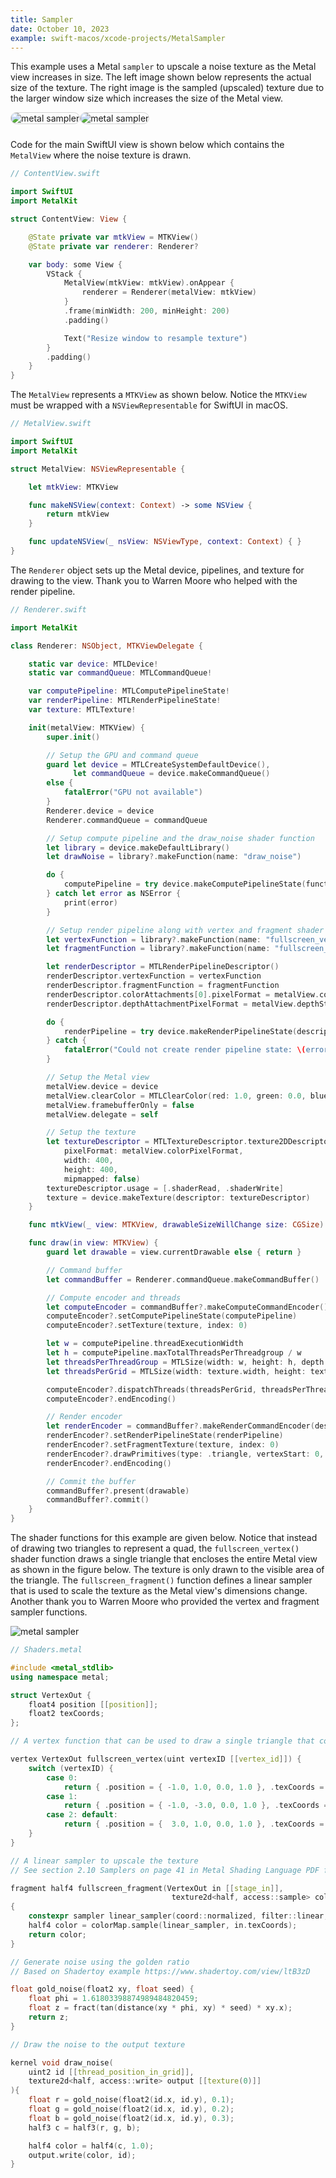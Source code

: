 ```yaml
---
title: Sampler
date: October 10, 2023
example: swift-macos/xcode-projects/MetalSampler
---
```


This example uses a Metal `sampler` to upscale a noise texture as the Metal view increases in size. The left image shown below represents the actual size of the texture. The right image is the sampled (upscaled) texture due to the larger window size which increases the size of the Metal view.

<img id="inline-img" src="../images/metal-sampler1.png" style="max-width:200px;float:left;margin-bottom:10px;border:1px solid lightgrey;border-radius:12px;" alt="metal sampler">

<img id="inline-img" src="../images/metal-sampler2.png" style="max-width:315px;margin-bottom:10px;border:1px solid lightgrey;border-radius:12px;" alt="metal sampler">

Code for the main SwiftUI view is shown below which contains the `MetalView` where the noise texture is drawn.

```swift
// ContentView.swift

import SwiftUI
import MetalKit

struct ContentView: View {

    @State private var mtkView = MTKView()
    @State private var renderer: Renderer?

    var body: some View {
        VStack {
            MetalView(mtkView: mtkView).onAppear {
                renderer = Renderer(metalView: mtkView)
            }
            .frame(minWidth: 200, minHeight: 200)
            .padding()

            Text("Resize window to resample texture")
        }
        .padding()
    }
}
```

The `MetalView` represents a `MTKView` as shown below. Notice the `MTKView` must be wrapped with a `NSViewRepresentable` for SwiftUI in macOS.

```swift
// MetalView.swift

import SwiftUI
import MetalKit

struct MetalView: NSViewRepresentable {

    let mtkView: MTKView

    func makeNSView(context: Context) -> some NSView {
        return mtkView
    }

    func updateNSView(_ nsView: NSViewType, context: Context) { }
}
```

The `Renderer` object sets up the Metal device, pipelines, and texture for drawing to the view. Thank you to Warren Moore who helped with the render pipeline.

```{.swift .pre1000}
// Renderer.swift

import MetalKit

class Renderer: NSObject, MTKViewDelegate {

    static var device: MTLDevice!
    static var commandQueue: MTLCommandQueue!

    var computePipeline: MTLComputePipelineState!
    var renderPipeline: MTLRenderPipelineState!
    var texture: MTLTexture!

    init(metalView: MTKView) {
        super.init()

        // Setup the GPU and command queue
        guard let device = MTLCreateSystemDefaultDevice(),
              let commandQueue = device.makeCommandQueue()
        else {
            fatalError("GPU not available")
        }
        Renderer.device = device
        Renderer.commandQueue = commandQueue

        // Setup compute pipeline and the draw_noise shader function
        let library = device.makeDefaultLibrary()
        let drawNoise = library?.makeFunction(name: "draw_noise")

        do {
            computePipeline = try device.makeComputePipelineState(function: drawNoise!)
        } catch let error as NSError {
            print(error)
        }

        // Setup render pipeline along with vertex and fragment shader functions
        let vertexFunction = library?.makeFunction(name: "fullscreen_vertex")
        let fragmentFunction = library?.makeFunction(name: "fullscreen_fragment")

        let renderDescriptor = MTLRenderPipelineDescriptor()
        renderDescriptor.vertexFunction = vertexFunction
        renderDescriptor.fragmentFunction = fragmentFunction
        renderDescriptor.colorAttachments[0].pixelFormat = metalView.colorPixelFormat
        renderDescriptor.depthAttachmentPixelFormat = metalView.depthStencilPixelFormat

        do {
            renderPipeline = try device.makeRenderPipelineState(descriptor: renderDescriptor)
        } catch {
            fatalError("Could not create render pipeline state: \(error)")
        }

        // Setup the Metal view
        metalView.device = device
        metalView.clearColor = MTLClearColor(red: 1.0, green: 0.0, blue: 0.0, alpha: 1.0)
        metalView.framebufferOnly = false
        metalView.delegate = self

        // Setup the texture
        let textureDescriptor = MTLTextureDescriptor.texture2DDescriptor(
            pixelFormat: metalView.colorPixelFormat,
            width: 400,
            height: 400,
            mipmapped: false)
        textureDescriptor.usage = [.shaderRead, .shaderWrite]
        texture = device.makeTexture(descriptor: textureDescriptor)
    }

    func mtkView(_ view: MTKView, drawableSizeWillChange size: CGSize) { }

    func draw(in view: MTKView) {
        guard let drawable = view.currentDrawable else { return }

        // Command buffer
        let commandBuffer = Renderer.commandQueue.makeCommandBuffer()

        // Compute encoder and threads
        let computeEncoder = commandBuffer?.makeComputeCommandEncoder()
        computeEncoder?.setComputePipelineState(computePipeline)
        computeEncoder?.setTexture(texture, index: 0)

        let w = computePipeline.threadExecutionWidth
        let h = computePipeline.maxTotalThreadsPerThreadgroup / w
        let threadsPerThreadGroup = MTLSize(width: w, height: h, depth: 1)
        let threadsPerGrid = MTLSize(width: texture.width, height: texture.height, depth: 1)

        computeEncoder?.dispatchThreads(threadsPerGrid, threadsPerThreadgroup: threadsPerThreadGroup)
        computeEncoder?.endEncoding()

        // Render encoder
        let renderEncoder = commandBuffer?.makeRenderCommandEncoder(descriptor: view.currentRenderPassDescriptor!)
        renderEncoder?.setRenderPipelineState(renderPipeline)
        renderEncoder?.setFragmentTexture(texture, index: 0)
        renderEncoder?.drawPrimitives(type: .triangle, vertexStart: 0, vertexCount: 3)
        renderEncoder?.endEncoding()

        // Commit the buffer
        commandBuffer?.present(drawable)
        commandBuffer?.commit()
    }
}
```

The shader functions for this example are given below. Notice that instead of drawing two triangles to represent a quad, the `fullscreen_vertex()` shader function draws a single triangle that encloses the entire Metal view as shown in the figure below. The texture is only drawn to the visible area of the triangle. The `fullscreen_fragment()` function defines a linear sampler that is used to scale the texture as the Metal view's dimensions change. Another thank you to Warren Moore who provided the vertex and fragment sampler functions.

<img src="../images/metal-sampler3.png" style="max-width:400px" alt="metal sampler">

```{.cpp .pre1000}
// Shaders.metal

#include <metal_stdlib>
using namespace metal;

struct VertexOut {
    float4 position [[position]];
    float2 texCoords;
};

// A vertex function that can be used to draw a single triangle that covers the entire screen

vertex VertexOut fullscreen_vertex(uint vertexID [[vertex_id]]) {
    switch (vertexID) {
        case 0:
            return { .position = { -1.0, 1.0, 0.0, 1.0 }, .texCoords = { 0.0, 0.0 } };
        case 1:
            return { .position = { -1.0, -3.0, 0.0, 1.0 }, .texCoords = { 0.0, 2.0 } };
        case 2: default:
            return { .position = {  3.0, 1.0, 0.0, 1.0 }, .texCoords = { 2.0, 0.0 } };
    }
}

// A linear sampler to upscale the texture
// See section 2.10 Samplers on page 41 in Metal Shading Language PDF for more info

fragment half4 fullscreen_fragment(VertexOut in [[stage_in]],
                                    texture2d<half, access::sample> colorMap [[texture(0)]])
{
    constexpr sampler linear_sampler(coord::normalized, filter::linear, mip_filter::linear, address::repeat);
    half4 color = colorMap.sample(linear_sampler, in.texCoords);
    return color;
}

// Generate noise using the golden ratio
// Based on Shadertoy example https://www.shadertoy.com/view/ltB3zD

float gold_noise(float2 xy, float seed) {
    float phi = 1.61803398874989484820459;
    float z = fract(tan(distance(xy * phi, xy) * seed) * xy.x);
    return z;
}

// Draw the noise to the output texture

kernel void draw_noise(
    uint2 id [[thread_position_in_grid]],
    texture2d<half, access::write> output [[texture(0)]]
){
    float r = gold_noise(float2(id.x, id.y), 0.1);
    float g = gold_noise(float2(id.x, id.y), 0.2);
    float b = gold_noise(float2(id.x, id.y), 0.3);
    half3 c = half3(r, g, b);

    half4 color = half4(c, 1.0);
    output.write(color, id);
}
```
